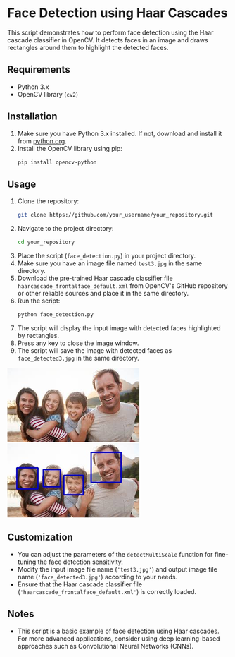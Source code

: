 # Face Detection using Haar Cascades

This script demonstrates how to perform face detection using the Haar cascade classifier in OpenCV. It detects faces in an image and draws rectangles around them to highlight the detected faces.

## Requirements

- Python 3.x
- OpenCV library (`cv2`)

## Installation

1. Make sure you have Python 3.x installed. If not, download and install it from [python.org](https://www.python.org/).
2. Install the OpenCV library using pip:
    ```bash
    pip install opencv-python
    ```

## Usage

1. Clone the repository:
    ```bash
    git clone https://github.com/your_username/your_repository.git
    ```
2. Navigate to the project directory:
    ```bash
    cd your_repository
    ```
3. Place the script (`face_detection.py`) in your project directory.
4. Make sure you have an image file named `test3.jpg` in the same directory.
5. Download the pre-trained Haar cascade classifier file `haarcascade_frontalface_default.xml` from OpenCV's GitHub repository or other reliable sources and place it in the same directory.
6. Run the script:
    ```bash
    python face_detection.py
    ```
7. The script will display the input image with detected faces highlighted by rectangles.
8. Press any key to close the image window.
9. The script will save the image with detected faces as `face_detected3.jpg` in the same directory.

![Example Image](test3.jpg)   ![Example Image3](face_detected3.jpg)

## Customization

- You can adjust the parameters of the `detectMultiScale` function for fine-tuning the face detection sensitivity.
- Modify the input image file name (`'test3.jpg'`) and output image file name (`'face_detected3.jpg'`) according to your needs.
- Ensure that the Haar cascade classifier file (`'haarcascade_frontalface_default.xml'`) is correctly loaded.

## Notes

- This script is a basic example of face detection using Haar cascades. For more advanced applications, consider using deep learning-based approaches such as Convolutional Neural Networks (CNNs).
